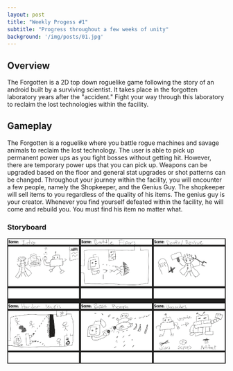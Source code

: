 ```yaml
---
layout: post
title: "Weekly Progess #1"
subtitle: "Progress throughout a few weeks of unity"
background: '/img/posts/01.jpg'
---
```


## Overview

The Forgotten is a 2D top down roguelike game following the story of an android built by a surviving scientist. It takes place in the forgotten laboratory years after the "accident." Fight your way through this laboratory to reclaim the lost technologies within the facility. 

## Gameplay

The Forgotten is a roguelike where you battle rogue machines and savage animals to reclaim the lost technology. The user is able to pick up permanent power ups as you fight bosses without getting hit. However, there are temporary power ups that you can pick up. Weapons can be upgraded based on the floor and general stat upgrades or shot patterns can be changed. Throughout your journey within the facility, you will encounter a few people, namely the Shopkeeper, and the Genius Guy. The shopkeeper will sell items to you regardless of the quality of his items. The genius guy is your creator. Whenever you find yourself defeated within the facility, he will come and rebuild you. You must find his item no matter what. 

### Storyboard


![](/img\posts\prototype-1\StoryBoard.png)
